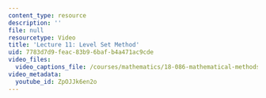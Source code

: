 ```yaml
---
content_type: resource
description: ''
file: null
resourcetype: Video
title: 'Lecture 11: Level Set Method'
uid: 7783d7d9-feac-83b9-6baf-b4a471ac9cde
video_files:
  video_captions_file: /courses/mathematics/18-086-mathematical-methods-for-engineers-ii-spring-2006/video-lectures/lecture-11-level-set-method/ZpOJJk6en2o.vtt
video_metadata:
  youtube_id: ZpOJJk6en2o
---
```

